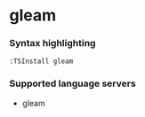 <!--- THIS DOCUMENT IS AUTOMATICALLY GENERATED, DON'T EDIT IT -->
# gleam

### Syntax highlighting

```vim
:TSInstall gleam
```

### Supported language servers

- gleam
